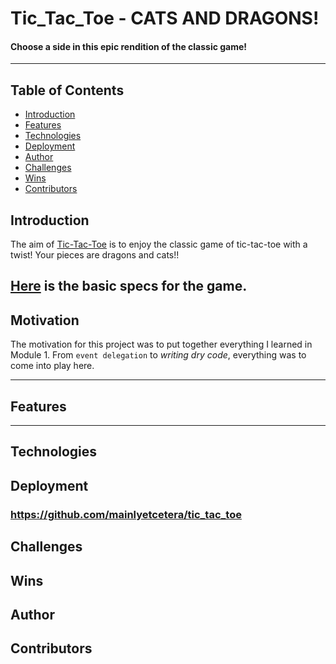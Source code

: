 # Tic_Tac_Toe - CATS AND DRAGONS!

#### Choose a side in this epic rendition of the classic game!

---

## Table of Contents

- [Introduction](#introduction)
- [Features](#features)
- [Technologies](#technologies)
- [Deployment](#deployment)
- [Author](#author)
- [Challenges](#challenges)
- [Wins](#wins)
- [Contributors](#contributors)

## Introduction

The aim of [Tic-Tac-Toe](https://github.com/mainlyetcetera/tic_tac_toe) is to enjoy the classic game of tic-tac-toe with a twist! Your pieces are dragons and cats!!

[Here](https://frontend.turing.io/projects/module-1/tic-tac-toe-solo.html) is the basic specs for the game.
---

## Motivation

The motivation for this project was to put together everything I learned in Module 1. From `event delegation` to *writing dry code*, everything was to come into play here.

---

## Features

<!-- another table here -->

---

## Technologies

## Deployment
### https://github.com/mainlyetcetera/tic_tac_toe

## Challenges

## Wins

## Author

## Contributors
